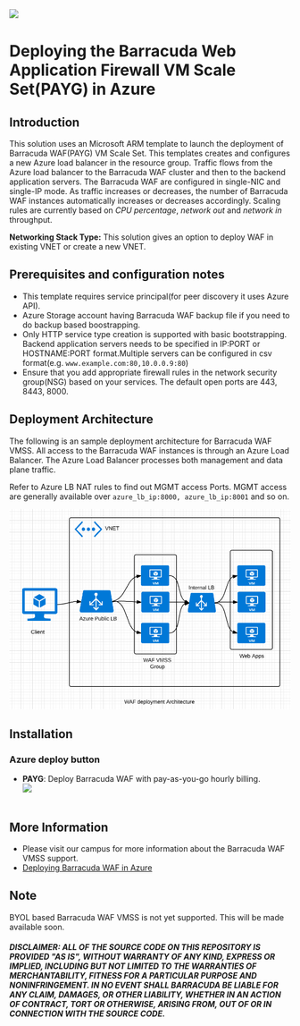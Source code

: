 <img src ="https://www.barracuda.com/assets/img/layout/logo/logo.svg" width="200"/>

# Deploying the Barracuda Web Application Firewall VM Scale Set(PAYG) in Azure

## Introduction

This solution uses an Microsoft ARM template to launch the deployment of Barracuda WAF(PAYG) VM Scale Set. This templates creates and configures a new Azure load balancer in the resource group. Traffic flows from the Azure load balancer to the Barracuda WAF cluster and then to the backend application servers. The Barracuda WAF are configured in single-NIC and single-IP mode. As traffic increases or decreases, the number of Barracuda WAF instances automatically increases or decreases accordingly. Scaling rules are currently based on *CPU percentage*, *network out* and *network in* throughput.

**Networking Stack Type:** This solution gives an option to deploy WAF in existing VNET or create a new VNET.

## Prerequisites and configuration notes
   - This template requires service principal(for peer discovery it uses Azure API).
   - Azure Storage account having Barracuda WAF backup file if you need to do backup based boostrapping.
   - Only HTTP service type creation is supported with basic bootstrapping. Backend application servers needs to be specified in IP:PORT or HOSTNAME:PORT format.Multiple servers can be configured in csv format(e.g. `www.example.com:80,10.0.0.9:80`)
   - Ensure that you add appropriate firewall rules in the network security group(NSG) based on your services. The default open ports are 443, 8443, 8000.

## Deployment Architecture <a name="config">

The following is an sample deployment architecture for Barracuda WAF VMSS. All access to the Barracuda WAF instances is through an Azure Load Balancer. The Azure Load Balancer processes both management and data plane traffic.

Refer to Azure LB NAT rules to find out MGMT access Ports. MGMT access are generally available over `azure_lb_ip:8000, azure_lb_ip:8001` and so on.

![Deployment Architecture](images/WAF_deployement.png)


## Installation

### <a name="azure"></a>Azure deploy button

   - **PAYG**: Deploy Barracuda WAF with pay-as-you-go hourly billing. <br><a href="https://portal.azure.com/#create/Microsoft.Template/uri/https://raw.githubusercontent.com/barracudanetworks/waf-automation/master/waf-on-azure/ARM-Templates/vmss_v2/mainTemplate.json">
       <img src="http://azuredeploy.net/deploybutton.png"/></a><br><br>

## More Information
   - Please visit our campus for more information about the Barracuda WAF VMSS support.
   - [Deploying Barracuda WAF in Azure](https://campus.barracuda.com/product/webapplicationfirewall/article/WAF/DeployWAFInAzure/)

## Note
   BYOL based Barracuda WAF VMSS is not yet supported. This will be made available soon.

##### DISCLAIMER: ALL OF THE SOURCE CODE ON THIS REPOSITORY IS PROVIDED "AS IS", WITHOUT WARRANTY OF ANY KIND, EXPRESS OR IMPLIED, INCLUDING BUT NOT LIMITED TO THE WARRANTIES OF MERCHANTABILITY, FITNESS FOR A PARTICULAR PURPOSE AND NONINFRINGEMENT. IN NO EVENT SHALL BARRACUDA BE LIABLE FOR ANY CLAIM, DAMAGES, OR OTHER LIABILITY, WHETHER IN AN ACTION OF CONTRACT, TORT OR OTHERWISE, ARISING FROM, OUT OF OR IN CONNECTION WITH THE SOURCE CODE. #####
